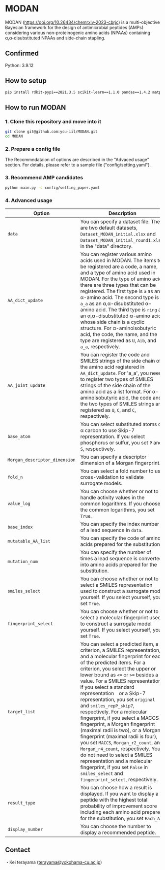 # MODAN

MODAN (https://doi.org/10.26434/chemrxiv-2023-cbrjc) is a multi-objective Bayesian framework for the design of antimicrobial peptides (AMPs) considering various non-proteinogenic amino acids (NPAAs) containing α,α-disubstituted NPAAs and side-chain stapling.

## Confirmed
Python: 3.9.12

## How to setup
```bash
pip install rdkit-pypi==2021.3.5 scikit-learn==1.1.0 pandas==1.4.2 matplotlib==3.5.2 pyyaml==6.0 physbo==1.0.1 mordred==1.2.0 openpyxl==3.0.10
```

## How to run MODAN

### 1. Clone this repository and move into it
```bash
git clone git@github.com:ycu-iil/MODAN.git
cd MODAN
```

### 2. Prepare a config file
The Recommndataion of options are described in the "Advaced usage" section. For details, please refer to a sample file ("config/setting.yaml").

### 3. Recommend AMP candidates 
```bash
python main.py -c config/setting_paper.yaml
```

### 4. Advanced usage

| Option  | Description |
| ------------- | ------------- |
| `data`  | You can specify a dataset file. There are two default datasets, `Dataset_MODAN_initial.xlsx` and `Dataset_MODAN_initial_round1.xlsx`, in the "data" directory. |
| `AA_dict_update`  | You can register various amino acids used in MODAN. The items to be registered are a code, a name, and a type of amino acid used in MODAN.  For the type of amino acid, there are three types that can be registered. The first type is `a` as an α-amino acid. The second type is `a_a` as an α,α-disubstituted α-amino acid. The third type is `ring` as an α,α-disubstituted α-amino acid whose side chain is a cyclic structure. For α-aminoisobutyric acid, the code, the name, and the type are registered as `U`, `Aib`, and `a_a`, respectively. |
| `AA_joint_update` | You can register the code and SMILES strings of the side chain of the amino acid registered in `AA_dict_update`. For 'a_a', you need to register two types of SMILES strings of the side chain of the amino acid as a list format. For α-aminoisobutyric acid, the code and the two types of SMILES strings are registered as `U`, `C`, and `C`, respectively.|
| `base_atom` | You can select substituted atoms of α carbon to use Skip-7 representation. If you select phosphorus or sulfur, you set `P` and `S`, respectively.　|
| `Morgan_descriptor_dimension` | You can specify a descriptor dimension of a Morgan fingerprint. |
| `fold_n` | You can select a fold number to use cross-validation to validate surrogate models. |
| `value_log` |  You can choose whether or not to handle activity values in the common logarithms. If you choose the common logarithms, you set `True`. |
| `base_index` | You can specify the index number of a lead sequence in `data`. |
| `mutatable_AA_list` | You can specify the code of amino acids prepared for the substitution. |
| `mutation_num` | You can specify the number of times a lead sequence is converted into amino acids prepared for the substitution. |
| `smiles_select` | You can choose whether or not to select a SMILES representation used to construct a surrogate model yourself. If you select yourself, you set `True`. |
| `fingerprint_select` | You can choose whether or not to select a molecular fingerprint used to construct a surrogate model yourself. If you select yourself, you set `True`. |
|`target_list`| You can select a predicted item, a criterion, a SMILES representation, and a molecular fingerprint for each of the predicted items. For a criterion, you select the upper or lower bound as `<=` or `>=` besides a value. For a SMILES representation, if you select a standard representation　or a Skip-7 representation, you set `original` and `smiles_repP_skip7`, respectively. For a molecular fingerprint, if you select a MACCS fingerprint, a Morgan fingerprint (maximal radii is two), or a Morgan fingerprint (maximal radii is four), you set `MACCS`, `Morgan_r2_count`, and `Morgan_r4_count`, respectively. You do not need to select a SMILES representation and a molecular fingerprint, if you set `False` in `smiles_select` and `fingerprint_select`, respectively.|
| `result_type` | You can choose how a result is displayed. If you want to display a peptide with the highest total probability of improvement score including each amino acid prepared for the substitution, you set `Each_AA`. |
| `display_number` | You can choose the number to display a recommended peptide. |

## Contact
・Kei terayama (terayama@yokohama-cu.ac.jp)
